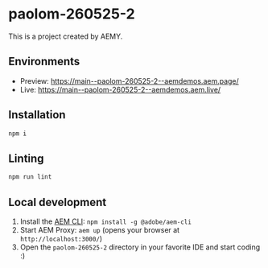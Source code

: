 # paolom-260525-2

This is a project created by AEMY.

## Environments

- Preview: https://main--paolom-260525-2--aemdemos.aem.page/
- Live: https://main--paolom-260525-2--aemdemos.aem.live/

## Installation

```sh
npm i
```

## Linting

```sh
npm run lint
```

## Local development

1. Install the [AEM CLI](https://github.com/adobe/helix-cli): `npm install -g @adobe/aem-cli`
1. Start AEM Proxy: `aem up` (opens your browser at `http://localhost:3000/`)
1. Open the `paolom-260525-2` directory in your favorite IDE and start coding :)